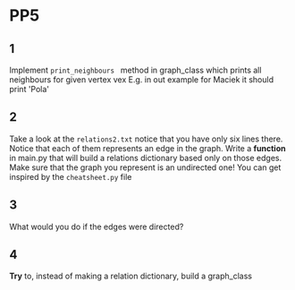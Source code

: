 # PP5


## 1 

Implement ```print_neighbours ``` method in graph_class which prints all neighbours for given vertex vex
E.g. in out example for Maciek it should print 'Pola'

## 2

Take a look at the ```relations2.txt``` notice that you have only six lines there. Notice that
each of them represents an edge in the graph. Write a **function** in main.py that will build a relations
dictionary based only on those edges. Make sure that the graph you represent is an undirected one!
You can get inspired by the ```cheatsheet.py``` file
## 3

What would you do if the edges were directed?

## 4 

**Try** to, instead of making a relation dictionary, build a graph_class 
